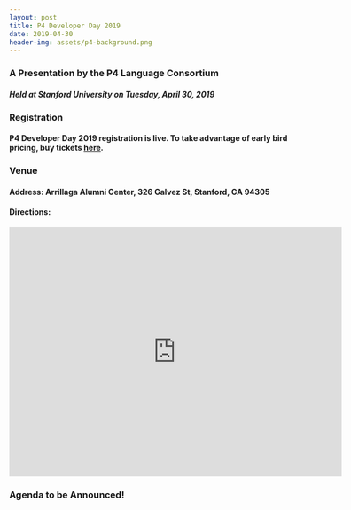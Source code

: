 ```yaml
---
layout: post
title: P4 Developer Day 2019
date: 2019-04-30
header-img: assets/p4-background.png
---
```


### A Presentation by the P4 Language Consortium  
#### *Held at Stanford University on Tuesday, April 30, 2019* 

### Registration 
#### P4 Developer Day 2019 registration is live. To take advantage of early bird pricing, **buy tickets [here](https://www.eventbrite.com/e/p4-developer-day-2019-tickets-55431431905).**

### Venue
#### Address: Arrillaga Alumni Center, 326 Galvez St, Stanford, CA 94305
#### Directions:
    
<iframe src="https://www.google.com/maps/embed?pb=!1m18!1m12!1m3!1d3168.2722083658236!2d-122.16701278469225!3d37.43067377982362!2m3!1f0!2f0!3f0!3m2!1i1024!2i768!4f13.1!3m3!1m2!1s0x808fbb28416493a7%3A0x778a60994d7a5e4c!2sFrances+C.+Arrillaga+Alumni+Center!5e0!3m2!1sen!2sus!4v1526996941379" width="600" height="450" frameborder="0" style="border:0" allowfullscreen></iframe>  
    
### Agenda to be Announced!
